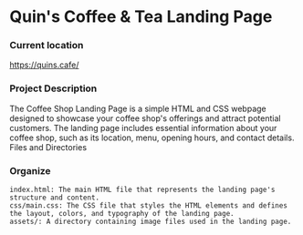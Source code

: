 # Quin's Coffee & Tea Landing Page

### Current location
https://quins.cafe/

### Project Description

The Coffee Shop Landing Page is a simple HTML and CSS webpage designed to showcase your coffee shop's offerings and attract potential customers. The landing page includes essential information about your coffee shop, such as its location, menu, opening hours, and contact details.
Files and Directories

### Organize

    index.html: The main HTML file that represents the landing page's structure and content.
    css/main.css: The CSS file that styles the HTML elements and defines the layout, colors, and typography of the landing page.
    assets/: A directory containing image files used in the landing page.
